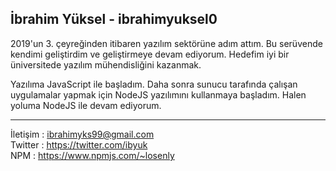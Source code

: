 İbrahim Yüksel - ibrahimyuksel0
------

2019'un 3. çeyreğinden itibaren yazılım sektörüne adım attım.
Bu serüvende kendimi geliştirdim ve geliştirmeye devam ediyorum.
Hedefim iyi bir üniversitede yazılım mühendisliğini kazanmak.

Yazılıma JavaScript ile başladım. 
Daha sonra sunucu tarafında çalışan uygulamalar yapmak için NodeJS yazılımını kullanmaya başladım.
Halen yoluma NodeJS ile devam ediyorum.

-----

İletişim  : ibrahimyks99@gmail.com <br>
Twitter   : https://twitter.com/ibyuk <br>
NPM       : https://www.npmjs.com/~losenly <br>
